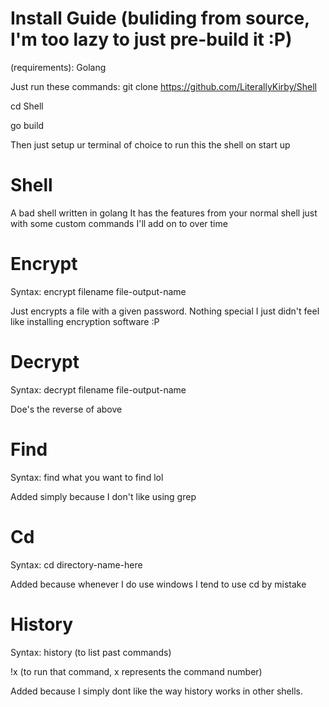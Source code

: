 # Install Guide (buliding from source, I'm too lazy to just pre-build it :P)
(requirements):
Golang

Just run these commands:
git clone https://github.com/LiterallyKirby/Shell

cd Shell

go build

Then just setup ur terminal of choice to run this the shell on start up

# Shell
A bad shell written in golang
It has the features from your normal shell just with some custom commands I'll add on to over time

# Encrypt
Syntax: encrypt filename file-output-name

Just encrypts a file with a given password. Nothing special I just didn't feel like installing encryption software :P

# Decrypt
Syntax: decrypt filename file-output-name

Doe's the reverse of above

# Find
Syntax: find what you want to find lol

Added simply because I don't like using grep

# Cd

Syntax: cd directory-name-here

Added because whenever I do use windows I tend to use cd by mistake

# History

Syntax:
history (to list past commands)

!x (to run that command, x represents the command number)

Added because I simply dont like the way history works in other shells.
